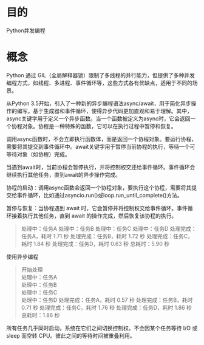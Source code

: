 # 目的
Python并发编程

# 概念
Python 通过 GIL（全局解释器锁）限制了多线程的并行能力，但提供了多种并发编程方式，如线程、多进程、事件循环等，这些方式各有优缺点，适用于不同的场景。


从Python 3.5开始，引入了一种新的异步编程语法async/await，用于简化异步操作的编写。基于生成器和事件循环，使得异步代码更加直观和易于理解。其中，async关键字用于定义一个异步函数。当一个函数被定义为async时，它会返回一个协程对象。协程是一种特殊的函数，它可以在执行过程中暂停和恢复。

调用async函数时，不会立即执行函数体，而是返回一个协程对象。要运行协程，需要将其提交到事件循环中。await关键字用于暂停当前协程的执行，等待一个可等待对象（如协程）完成。

当遇到await时，当前协程会暂停执行，并将控制权交还给事件循环。事件循环会继续执行其他任务，直到await的异步操作完成。

协程的启动：调用async函数会返回一个协程对象，要执行这个协程，需要将其提交给事件循环，比如通过asyncio.run()或loop.run_until_complete()方法。

暂停与恢复：当协程遇到 await 时，它会暂停并将控制权交给事件循环。事件循环接着执行其他任务，直到 await 的操作完成，然后恢复该协程的执行。


>处理中：任务A
处理中：任务B
处理中：任务C
处理中：任务D
处理完成：任务A，耗时 1.71 秒
处理完成：任务B，耗时 1.72 秒
处理完成：任务C，耗时 1.84 秒
处理完成：任务D，耗时 0.63 秒
总耗时：5.90 秒

使用异步编程
>开始处理       
处理中：任务A  
处理中：任务B  
处理中：任务C  
处理中：任务D
处理完成：任务A，耗时 0.57 秒
处理完成：任务B，耗时 0.71 秒
处理完成：任务C，耗时 1.76 秒
处理完成：任务D，耗时 1.86 秒
总耗时：1.86 秒

所有任务几乎同时启动，系统在它们之间切换控制权。不会因某个任务等待 I/O 或 sleep 而空转 CPU。彼此之间的等待时间被重叠利用。